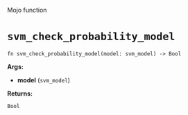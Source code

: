 Mojo function

# `svm_check_probability_model`

```mojo
fn svm_check_probability_model(model: svm_model) -> Bool
```

**Args:**

- **model** (`svm_model`)

**Returns:**

`Bool`

